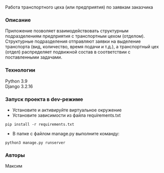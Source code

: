  Работа транспортного цеха (или предприятия) по заявкам заказчика 


### Описание
Приложение позволяет взаимодействовать структурным 
подразделениям предприятия с транспортным цехом (отделом).\
Структурные подразделения отправляют заявки на выделение 
транспорта (вид, количество, время подачи и т.д.), а
транспортный цех (отдел) распределяет подвижной состав
в соответствии с поставленными задачами.
### Технологии
Python 3.9 \
Django 3.2.16
### Запуск проекта в dev-режиме
- Установите и активируйте виртуальное окружение
- Установите зависимости из файла requirements.txt
```
pip install -r requirements.txt
``` 
- В папке с файлом manage.py выполните команду:
```
python3 manage.py runserver
```
### Авторы
Максим